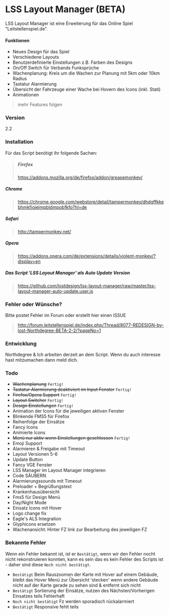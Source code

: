 # LSS Layout Manager (BETA)

LSS Layout Manager ist eine Erweiterung für das Online Spiel "Leitstellenspiel.de".

#### Funktionen
  - Neues Design für das Spiel
  - Verschiedene Layouts
  - Benutzerdefinierte Einstellungen z.B. Farben des Designs
  - On/Off Switch für Verbands Funksprüche
  - Wachenplanung: Kreis um die Wachen zur Planung mit 5km oder 10km Radius
  - Tastatur Alarmierung
  - Übersicht der Fahrzeuge einer Wache bei Hovern des Icons (inkl. Stati)
  - Animationen

> mehr Features folgen

### Version
2.2

### Installation

Für das Script benötigt ihr folgende Sachen:
> ##### Firefox
> https://addons.mozilla.org/de/firefox/addon/greasemonkey/ 
##### Chrome
> https://chrome.google.com/webstore/detail/tampermonkey/dhdgffkkebhmkfjojejmpbldmpobfkfo?hl=de
##### Safari
> http://tampermonkey.net/
##### Opera
> https://addons.opera.com/de/extensions/details/violent-monkey/?display=en


##### Das Script 'LSS Layout Manager' als Auto Update Version
> https://github.com/lostdesign/lss-layout-manager/raw/master/lss-layout-manager-auto-update.user.js



### Fehler oder Wünsche?

Bitte postet Fehler im Forum oder erstellt hier einen ISSUE
> http://forum.leitstellenspiel.de/index.php/Thread/8077-REDESIGN-by-lost-Northdegree-BETA-2-2/?pageNo=1

### Entwicklung

Northdegree & Ich arbeiten derzeit an dem Script. Wenn du auch interesse hast mitzumachen dann meld dich.

### Todo

- ~~Wachenplanung~~ ```Fertig!```
- ~~Tastatur Alarmierung deaktiviert im Input Fenster~~ ```Fertig!```
- ~~Firefox/Opera Support~~ ```Fertig!```
- ~~Layout Switcher~~ ```Fertig!```
- ~~Design Einstellungen~~ ```Fertig!```
- Animation der Icons für die jeweiligen aktiven Fenster
- Blinkende FMS5 für Firefox
- Reihenfolge der Einsätze
- Fancy Icons
- Animierte Icons
- ~~Menü nur aktiv wenn Einstellungen geschlossen~~ ```Fertig!```
- Emoji Support
- Alarmieren & Freigabe mit Timeout
- Layout Versionen 5-6
- Update Button
- Fancy VGE Fenster
- LSS Manager im Layout Manager integrieren
- Code SÄUBERN
- Alarmierungssounds mit Timeout
- Preloader + Begrüßungstext
- Krankenhausübersicht
- Fms5 für Design Menü
- Day/Night Mode
- Einsatz Icons mit Hover
- Logo change fix
- Eagle's ALS Integration
- Glyphicons ersetzen
- Wachenansicht: Hinter FZ link zur Bearbeitung des jeweiligen FZ

### Bekannte Fehler
Wenn ein Fehler bekannt ist, ist er ```Bestätigt```, wenn wir den Fehler nocht nicht rekonstruieren konnten, kann es sein das es kein Fehler des Scripts ist - daher sind diese ```Noch nicht bestätigt```.
- ```Bestätigt``` Beim Rauszoomen der Karte mit Hover auf einem Gebäude, bleibt das Hover Menü zur Übersicht 'stecken' wenn andere Gebäude nicht auf der Karte gerade zu sehen sind & entfernt sich nicht
- ```Bestätigt``` Sortierung der Einsätze, nutzen des Nächsten/Vorherigen Einsatzes teils Fehlerhaft 
- ```Noch nicht bestätigt``` Fz werden sporadisch rückalarmiert
- ```Bestätigt``` Responsive fehlt teils


